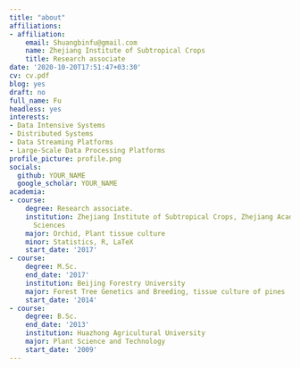 ```yaml
---
title: "about"
affiliations:
- affiliation:
    email: Shuangbinfu@gmail.com
    name: Zhejiang Institute of Subtropical Crops
    title: Research associate
date: '2020-10-20T17:51:47+03:30'
cv: cv.pdf
blog: yes
draft: no
full_name: Fu
headless: yes
interests:
- Data Intensive Systems
- Distributed Systems
- Data Streaming Platforms
- Large-Scale Data Processing Platforms
profile_picture: profile.png
socials:
  github: YOUR_NAME
  google_scholar: YOUR_NAME
academia:
- course:
    degree: Research associate.
    institution: Zhejiang Institute of Subtropical Crops, Zhejiang Academy of Agricultural
      Sciences
    major: Orchid, Plant tissue culture
    minor: Statistics, R, LaTeX
    start_date: '2017'
- course:
    degree: M.Sc.
    end_date: '2017'
    institution: Beijing Forestry University
    major: Forest Tree Genetics and Breeding, tissue culture of pines
    start_date: '2014'
- course:
    degree: B.Sc.
    end_date: '2013'
    institution: Huazhong Agricultural University
    major: Plant Science and Technology
    start_date: '2009'
---
```

[1]: ahadsfsa.com
